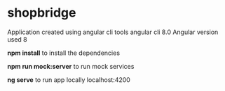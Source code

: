 # shopbridge
Application created using angular cli tools  angular cli 8.0
Angular version used 8 

**npm install** to install the dependencies

**npm run mock:server** to run mock services 

**ng serve** to run app locally localhost:4200
